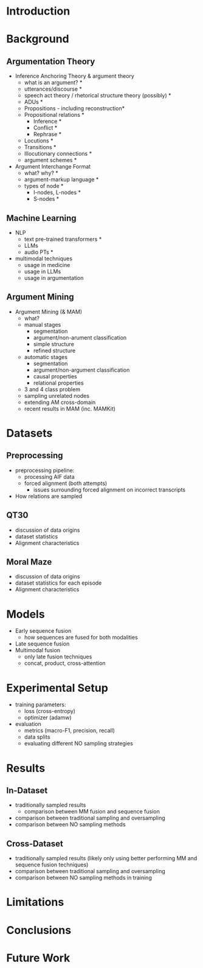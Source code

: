 # Introduction

# Background

## Argumentation Theory

- Inference Anchoring Theory & argument theory
  - what is an argument? *
  - utterances/discourse *
  - speech act theory / rhetorical structure theory (possibly) *
  - ADUs *
  - Propositions - including reconstruction*
  - Propositional relations *
    - Inference *
    - Conflict *
    - Rephrase *
  - Locutions *
  - Transitions *
  - Illocutionary connections *
  - argument schemes *
- Argument Interchange Format
  - what? why? *
  - argument-markup language *
  - types of node *
    - I-nodes, L-nodes *
    - S-nodes *

## Machine Learning

- NLP
  - text pre-trained transformers *
  - LLMs
  - audio PTs *
- multimodal techniques
  - usage in medicine
  - usage in LLMs
  - usage in argumentation

## Argument Mining

- Argument Mining (& MAM)
  - what?
  - manual stages
    - segmentation
    - argument/non-arument classification
    - simple structure
    - refined structure
  - automatic stages
    - segmentation
    - argument/non-argument classification
    - causal properties
    - relational properties
  - 3 and 4 class problem
  - sampling unrelated nodes
  - extending AM cross-domain
  - recent results in MAM (inc. MAMKit)

# Datasets

## Preprocessing

- preprocessing pipeline:
  - processing AIF data
  - forced alignment (both attempts)
    - issues surrounding forced alignment on incorrect transcripts
- How relations are sampled

## QT30

- discussion of data origins
- dataset statistics
- Alignment characteristics

## Moral Maze

- discussion of data origins
- dataset statistics for each episode
- Alignment characteristics

# Models

- Early sequence fusion
  - how sequences are fused for both modalities
- Late sequence fusion
- Multimodal fusion
  - only late fusion techniques
  - concat, product, cross-attention

# Experimental Setup

- training parameters:
  - loss (cross-entropy)
  - optimizer (adamw)
- evaluation
  - metrics (macro-F1, precision, recall)
  - data splits
  - evaluating different NO sampling strategies

# Results

## In-Dataset

- traditionally sampled results
  - comparison between MM fusion and sequence fusion
- comparison between traditional sampling and oversampling
- comparison between NO sampling methods

## Cross-Dataset

- traditionally sampled results (likely only using better performing MM and sequence fusion techniques)
- comparison between traditional sampling and oversampling
- comparison between NO sampling methods in training

# Limitations

# Conclusions

# Future Work
